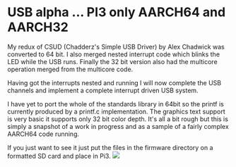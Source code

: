
# USB alpha ... PI3 only AARCH64 and AARCH32
My redux of CSUD (Chadderz's Simple USB Driver) by Alex Chadwick was converted to 64 bit. I also merged nested interrupt code which blinks the LED while the USB runs. Finally the 32 bit version also had the multicore operation merged from the multicore code.

Having got the interrupts nested and running I will now complete the USB channels and implement a complete interrupt driven USB system.

I have yet to port the whole of the standards library in 64bit so the printf is currently produced by a printf.c implementation. The graphics text support is very basic it supports only 32 bit color depth. It's all a bit rough but this is simply a snapshot of a work in progress and as a sample of a fairly complex AARCH64 code running.

If you just want to see it just put the files in the firmware directory on a formatted SD card and place in Pi3.
![](https://github.com/LdB-ECM/Raspberry-Pi/blob/master/Images/USB_64Bit.jpg)

